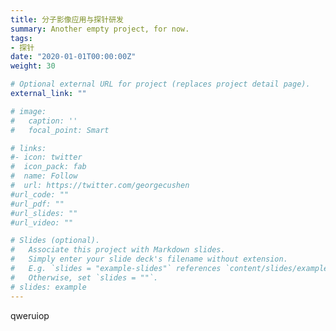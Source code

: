 ```yaml
---
title: 分子影像应用与探针研发
summary: Another empty project, for now.
tags:
- 探针
date: "2020-01-01T00:00:00Z"
weight: 30

# Optional external URL for project (replaces project detail page).
external_link: ""

# image:
#   caption: ''
#   focal_point: Smart

# links:
#- icon: twitter
#  icon_pack: fab
#  name: Follow
#  url: https://twitter.com/georgecushen
#url_code: ""
#url_pdf: ""
#url_slides: ""
#url_video: ""

# Slides (optional).
#   Associate this project with Markdown slides.
#   Simply enter your slide deck's filename without extension.
#   E.g. `slides = "example-slides"` references `content/slides/example-slides.md`.
#   Otherwise, set `slides = ""`.
# slides: example
---
```


qweruiop
